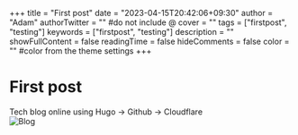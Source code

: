 +++
title = "First post"
date = "2023-04-15T20:42:06+09:30"
author = "Adam"
authorTwitter = "" #do not include @
cover = ""
tags = ["firstpost", "testing"]
keywords = ["firstpost", "testing"]
description = ""
showFullContent = false
readingTime = false
hideComments = false
color = "" #color from the theme settings
+++

# First post  
Tech blog online using Hugo -> Github -> Cloudflare  
![Blog](http://addzey.dev/Blog-2023-04-15_235819.png)